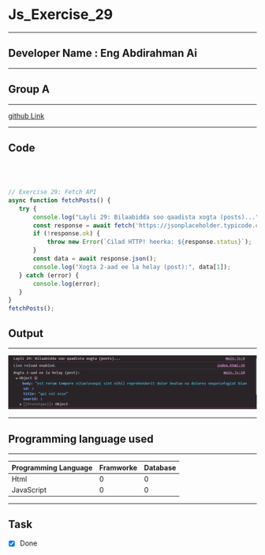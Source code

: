
 # Js_Exercise_29
 
 ***
 
 ## Developer Name : Eng Abdirahman Ai
 
 ***
 
 ## Group A
 
 ***
 [github Link](https://github.com/engai2025/All-js)
 
 ***
 
 ## Code
 
 ~~~ Javascript
 


 // Exercise 29: Fetch API
async function fetchPosts() {
    try {
        console.log("Layli 29: Bilaabidda soo qaadista xogta (posts)...");
        const response = await fetch('https://jsonplaceholder.typicode.com/posts');
        if (!response.ok) {
            throw new Error(`Cilad HTTP! heerka: ${response.status}`);
        }
        const data = await response.json();
        console.log("Xogta 2-aad ee la helay (post):", data[1]);
    } catch (error) {
        console.log(error);
    }
}
fetchPosts();
 ~~~
 
 
  
 
 ## Output
 
 ***
 ![Output The Code](../29-Exercise/Assets/Capture.PNG)
 
 ***
 
  
 
 ## Programming language used
 
 ***
 
 |Programming Language |Framworke | Database
 |:-------------------|:----------|:--------
 |Html                |0          |0
 |JavaScript          |0          |0
 
 ***
 
 ## Task
 
 - [x] Done
 